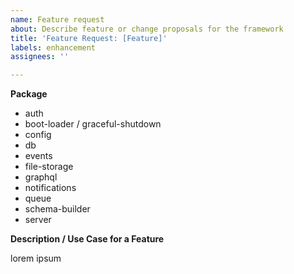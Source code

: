 ```yaml
---
name: Feature request
about: Describe feature or change proposals for the framework
title: 'Feature Request: [Feature]'
labels: enhancement
assignees: ''

---
```


**Package**

- auth
- boot-loader / graceful-shutdown
- config
- db
- events
- file-storage
- graphql
- notifications
- queue
- schema-builder
- server

**Description / Use Case for a Feature**

lorem ipsum
